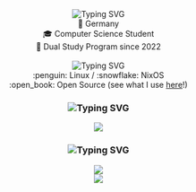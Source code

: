 <div align="center">
  <picture>
    <img src="https://readme-typing-svg.demolab.com?font=Fira+Code&size=75&duration=2500&pause=15000&color=006AFE&center=true&vCenter=true&width=355&height=75&lines=about+me" alt="Typing SVG" />
  </picture>
</div>

<div align="center">
  📍 Germany <br>
  🎓 Computer Science Student <br>
  🏢 Dual Study Program since 2022 <br>
  <br>
  <picture>
    <img src="https://readme-typing-svg.demolab.com?font=Fira+Code&duration=2500&pause=15000&color=006AFE&center=true&vCenter=true&width=160&height=25&lines=things+I+like" alt="Typing SVG" />
  </picture><br>
  :penguin: Linux / :snowflake: NixOS <br>
  :open_book: Open Source (see what I use <a href="https://github.com/julius-boettger/software-list" target="_blank" rel="noreferrer">here</a>!)
</div>

<h3 align="center">
  <picture>
    <img src="https://readme-typing-svg.demolab.com/?font=Fira+Code&size=30&duration=2500&pause=15000&color=006AFE&center=true&vCenter=true&width=170&height=35&lines=languages" alt="Typing SVG" />
  </picture>
</h3>
<div align="center">
  <img align="center" src="https://github-readme-stats.vercel.app/api/top-langs/?username=julius-boettger&show_icons=true&theme=transparent&layout=compact&langs_count=8&hide=lua,nix,html,css,meson,dockerfile,vim+script" />
</div>

<h3 align="center">
  <picture>
    <img src="https://readme-typing-svg.demolab.com/?font=Fira+Code&size=30&duration=2500&pause=15000&color=006AFE&center=true&vCenter=true&width=180&height=35&lines=more+stats" alt="Typing SVG" />
  </picture>
</h3>
<div align="center">
  <img align="center" src="https://github-readme-stats.vercel.app/api?username=julius-boettger&show_icons=true&theme=transparent" />
  <br>
  <img src="https://komarev.com/ghpvc/?username=julius-boettger&style=for-the-badge&color=006afe" />
</div>

